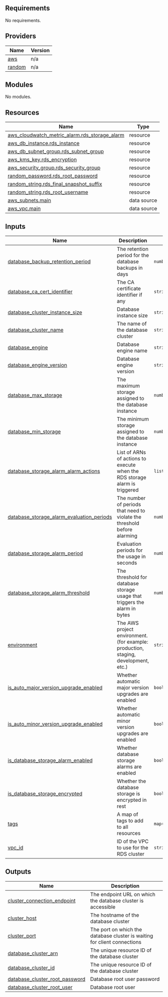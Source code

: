 ## Requirements

No requirements.

## Providers

| Name | Version |
|------|---------|
| <a name="provider_aws"></a> [aws](#provider\_aws) | n/a |
| <a name="provider_random"></a> [random](#provider\_random) | n/a |

## Modules

No modules.

## Resources

| Name | Type |
|------|------|
| [aws_cloudwatch_metric_alarm.rds_storage_alarm](https://registry.terraform.io/providers/hashicorp/aws/latest/docs/resources/cloudwatch_metric_alarm) | resource |
| [aws_db_instance.rds_instance](https://registry.terraform.io/providers/hashicorp/aws/latest/docs/resources/db_instance) | resource |
| [aws_db_subnet_group.rds_subnet_group](https://registry.terraform.io/providers/hashicorp/aws/latest/docs/resources/db_subnet_group) | resource |
| [aws_kms_key.rds_encryption](https://registry.terraform.io/providers/hashicorp/aws/latest/docs/resources/kms_key) | resource |
| [aws_security_group.rds_security_group](https://registry.terraform.io/providers/hashicorp/aws/latest/docs/resources/security_group) | resource |
| [random_password.rds_root_password](https://registry.terraform.io/providers/hashicorp/random/latest/docs/resources/password) | resource |
| [random_string.rds_final_snapshot_suffix](https://registry.terraform.io/providers/hashicorp/random/latest/docs/resources/string) | resource |
| [random_string.rds_root_username](https://registry.terraform.io/providers/hashicorp/random/latest/docs/resources/string) | resource |
| [aws_subnets.main](https://registry.terraform.io/providers/hashicorp/aws/latest/docs/data-sources/subnets) | data source |
| [aws_vpc.main](https://registry.terraform.io/providers/hashicorp/aws/latest/docs/data-sources/vpc) | data source |

## Inputs

| Name | Description | Type | Default | Required |
|------|-------------|------|---------|:--------:|
| <a name="input_database_backup_retention_period"></a> [database\_backup\_retention\_period](#input\_database\_backup\_retention\_period) | The retention period for the database backups in days | `number` | `35` | no |
| <a name="input_database_ca_cert_identifier"></a> [database\_ca\_cert\_identifier](#input\_database\_ca\_cert\_identifier) | The CA certificate identifier if any | `string` | `null` | no |
| <a name="input_database_cluster_instance_size"></a> [database\_cluster\_instance\_size](#input\_database\_cluster\_instance\_size) | Database instance size | `string` | `"db.t3.micro"` | no |
| <a name="input_database_cluster_name"></a> [database\_cluster\_name](#input\_database\_cluster\_name) | The name of the database cluster | `string` | n/a | yes |
| <a name="input_database_engine"></a> [database\_engine](#input\_database\_engine) | Database engine name | `string` | `"mysql"` | no |
| <a name="input_database_engine_version"></a> [database\_engine\_version](#input\_database\_engine\_version) | Database engine version | `string` | `"8.0"` | no |
| <a name="input_database_max_storage"></a> [database\_max\_storage](#input\_database\_max\_storage) | The maximum storage assigned to the database instance | `number` | `30` | no |
| <a name="input_database_min_storage"></a> [database\_min\_storage](#input\_database\_min\_storage) | The minimum storage assigned to the database instance | `number` | `15` | no |
| <a name="input_database_storage_alarm_alarm_actions"></a> [database\_storage\_alarm\_alarm\_actions](#input\_database\_storage\_alarm\_alarm\_actions) | List of ARNs of actions to execute when the RDS storage alarm is triggered | `list(string)` | `[]` | no |
| <a name="input_database_storage_alarm_evaluation_periods"></a> [database\_storage\_alarm\_evaluation\_periods](#input\_database\_storage\_alarm\_evaluation\_periods) | The number of periods that need to violate the threshold before alarming | `number` | `1` | no |
| <a name="input_database_storage_alarm_period"></a> [database\_storage\_alarm\_period](#input\_database\_storage\_alarm\_period) | Evaluation periods for the usage in seconds | `number` | `300` | no |
| <a name="input_database_storage_alarm_threshold"></a> [database\_storage\_alarm\_threshold](#input\_database\_storage\_alarm\_threshold) | The threshold for database storage usage that triggers the alarm in bytes | `number` | `1000000000` | no |
| <a name="input_environment"></a> [environment](#input\_environment) | The AWS project environment. (for example: production, staging, development, etc.) | `string` | n/a | yes |
| <a name="input_is_auto_major_version_upgrade_enabled"></a> [is\_auto\_major\_version\_upgrade\_enabled](#input\_is\_auto\_major\_version\_upgrade\_enabled) | Whether automatic major version upgrades are enabled | `bool` | `false` | no |
| <a name="input_is_auto_minor_version_upgrade_enabled"></a> [is\_auto\_minor\_version\_upgrade\_enabled](#input\_is\_auto\_minor\_version\_upgrade\_enabled) | Whether automatic minor version upgrades are enabled | `bool` | `false` | no |
| <a name="input_is_database_storage_alarm_enabled"></a> [is\_database\_storage\_alarm\_enabled](#input\_is\_database\_storage\_alarm\_enabled) | Whether database storage alarms are enabled | `bool` | `true` | no |
| <a name="input_is_database_storage_encrypted"></a> [is\_database\_storage\_encrypted](#input\_is\_database\_storage\_encrypted) | Whether the database storage is encrypted in rest | `bool` | `true` | no |
| <a name="input_tags"></a> [tags](#input\_tags) | A map of tags to add to all resources | `map(string)` | `{}` | no |
| <a name="input_vpc_id"></a> [vpc\_id](#input\_vpc\_id) | ID of the VPC to use for the RDS cluster | `string` | n/a | yes |

## Outputs

| Name | Description |
|------|-------------|
| <a name="output_cluster_connection_endpoint"></a> [cluster\_connection\_endpoint](#output\_cluster\_connection\_endpoint) | The endpoint URL on which the database cluster is accessible |
| <a name="output_cluster_host"></a> [cluster\_host](#output\_cluster\_host) | The hostname of the database cluster |
| <a name="output_cluster_port"></a> [cluster\_port](#output\_cluster\_port) | The port on which the database cluster is waiting for client connections |
| <a name="output_database_cluster_arn"></a> [database\_cluster\_arn](#output\_database\_cluster\_arn) | The unique resource ID of the database cluster |
| <a name="output_database_cluster_id"></a> [database\_cluster\_id](#output\_database\_cluster\_id) | The unique resource ID of the database cluster |
| <a name="output_database_cluster_root_password"></a> [database\_cluster\_root\_password](#output\_database\_cluster\_root\_password) | Database root user password |
| <a name="output_database_cluster_root_user"></a> [database\_cluster\_root\_user](#output\_database\_cluster\_root\_user) | Database root user |
